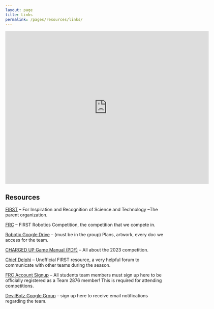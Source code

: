 ```yaml
---
layout: page
title: Links
permalink: /pages/resources/links/
---
```

<article id="post-298" class="post-298 page type-page status-publish" itemtype="https://schema.org/CreativeWork"
  itemscope>
  <div class="inside-article">
    <div class="entry-content" itemprop="text">
      <div class="row footer-pad">
        <div class="col-md-12">
          <div class="Flexible-container"><iframe
            src="https://mapsengine.google.com/map/embed?mid=zwxcX9v-WLCw.kLlG4CfLdTCY" width="640" height="480"
            frameborder="0"></iframe></div>
          <h1>Resources</h1>
          <p><a href="http://www.firstinspires.org" target="_blank">FIRST</a> &#8211; For Inspiration and Recognition of Science and Technology &#8211;The parent organization.</p>
          <p><a href="https://www.firstinspires.org/robotics/frc">FRC</a> &#8211; FIRST Robotics Competition, the competition that we compete in.</p>
          <p><a href="https://drive.google.com/drive/folders/0B7KsM0ePNYpJbTd3VjFpTEhLYVU?usp=sharing"
            target="_blank">Robotix Google Drive</a> &#8211; (must be in the group) Plans, artwork, every doc we access for the team.</p>
          <p><a href="https://firstfrc.blob.core.windows.net/frc2023/Manual/2023FRCGameManual.pdf" rel="noopener"
            target="_blank">CHARGED UP Game Manual (PDF)</a> &#8211; All about the 2023 competition.</p>
          <p><a href="http://www.chiefdelphi.com/forums/portal.php">Chief Delphi</a> &#8211; Unofficial FIRST resource, a very helpful forum to communicate with other teams during the season.</p>
          <p><a href="https://my.firstinspires.org/AccountManager/Account/Register" target="_blank">FRC Account Signup</a> &#8211; All students team members must sign up here to be officially registered as a Team 2876 member! This is required for attending competitions.</p>
          <p><a href="https://groups.google.com/g/bhsrobotix">DevilBotz Google Group</a> &#8211; sign up here to receive email notifications regarding the team.</p>
        </div>
      </div>
    </div>

  </div>
</article>
